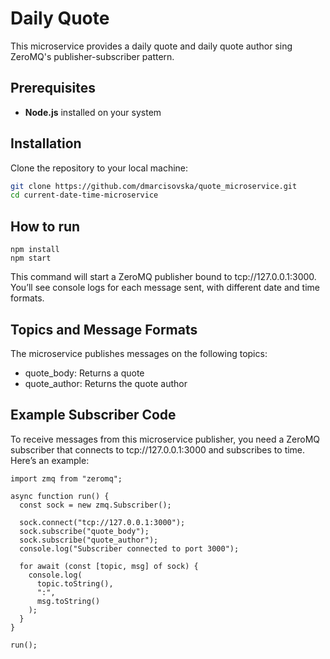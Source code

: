 # Daily Quote

This microservice provides a daily quote and daily quote author sing ZeroMQ's publisher-subscriber pattern. 

## Prerequisites
- **Node.js** installed on your system

## Installation

Clone the repository to your local machine:
   ```bash
   git clone https://github.com/dmarcisovska/quote_microservice.git
   cd current-date-time-microservice
```

## How to run

```
npm install
npm start
```

This command will start a ZeroMQ publisher bound to tcp://127.0.0.1:3000. You’ll see console logs for each message sent, with different date and time formats.

## Topics and Message Formats
The microservice publishes messages on the following topics:

- quote_body: Returns a quote
- quote_author: Returns the quote author

## Example Subscriber Code

To receive messages from this microservice publisher, you need a ZeroMQ subscriber that connects to tcp://127.0.0.1:3000 and subscribes to time. Here’s an example:

```
import zmq from "zeromq";

async function run() {
  const sock = new zmq.Subscriber();

  sock.connect("tcp://127.0.0.1:3000");
  sock.subscribe("quote_body");
  sock.subscribe("quote_author");
  console.log("Subscriber connected to port 3000");

  for await (const [topic, msg] of sock) {
    console.log(
      topic.toString(),
      ":",
      msg.toString()
    );
  }
}

run();

```




